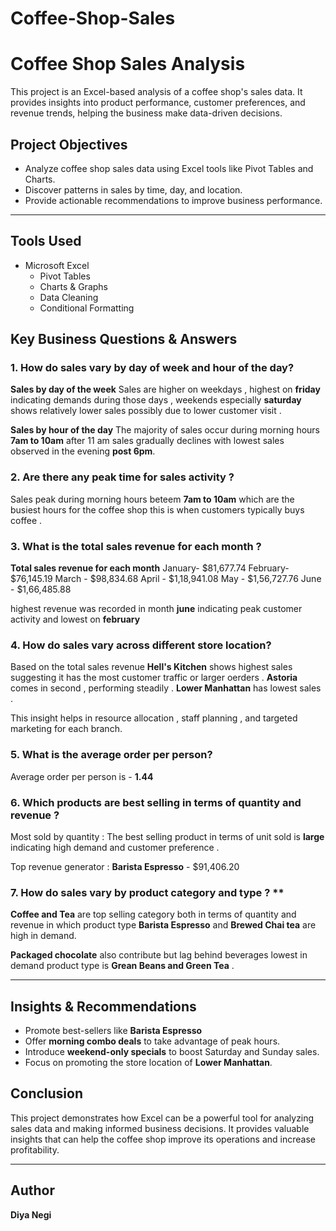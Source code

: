 # Coffee-Shop-Sales
# Coffee Shop Sales Analysis
This project is an Excel-based analysis of a coffee shop's sales data. It provides insights into product performance, customer preferences, and revenue trends, helping the business make data-driven decisions.

## Project Objectives

- Analyze coffee shop sales data using Excel tools like Pivot Tables and Charts.
- Discover patterns in sales by time, day, and location.
- Provide actionable recommendations to improve business performance.

---

## Tools Used

- Microsoft Excel
  - Pivot Tables
  - Charts & Graphs
  - Data Cleaning
  - Conditional Formatting

## Key Business Questions & Answers

### 1. **How do sales vary by day of week and hour of the day?**

**Sales by day of the week**
Sales are higher on weekdays , highest on **friday** indicating demands during those days , weekends especially **saturday** shows relatively  lower sales possibly due to lower customer visit .

**Sales by hour of the day**
The majority of sales occur during morning hours **7am to 10am** after 11 am sales gradually declines with lowest sales observed in the evening **post 6pm**.


### 2. **Are there any peak time for sales activity  ?**
Sales peak during morning hours beteem **7am to 10am** which are  the busiest hours for the coffee shop this is when customers typically buys coffee .

### 3. **What is the total sales revenue for each month ?**
**Total sales revenue for each month**
January-  $81,677.74 
February- $76,145.19 
March	-   $98,834.68 
April	-   $1,18,941.08 
May	-     $1,56,727.76 
June	-   $1,66,485.88 

highest revenue was recorded in month **june** indicating peak customer activity and lowest on **february** 


### 4. **How do sales vary across different store location?**
Based on the total sales revenue 
**Hell's Kitchen** shows highest sales suggesting it has the most customer traffic or larger oerders .
**Astoria** comes in second , performing steadily .
**Lower Manhattan** has lowest sales .

This insight helps in resource allocation , staff planning , and targeted marketing for each branch.



### 5. **What is the average order  per person?**
Average order per person is - **1.44**



### 6. **Which products are best selling in terms of quantity and revenue ?**
Most sold by quantity :
The best selling product in terms of unit sold is **large** indicating high demand and customer preference .

Top revenue generator : 
**Barista Espresso** -	$91,406.20


### 7. How do sales vary by product category and type ? **
**Coffee and Tea** are top selling category both in terms of quantity and revenue in which product type **Barista Espresso** and **Brewed Chai tea** are high in demand.

**Packaged chocolate** also contribute but lag behind beverages lowest in demand product type  is **Grean Beans and Green Tea** .

---

## Insights & Recommendations

- Promote best-sellers like **Barista Espresso** 
- Offer **morning combo deals** to take advantage of peak hours.
- Introduce **weekend-only specials** to boost Saturday and Sunday sales.
- Focus on promoting the store location of **Lower Manhattan**.


## Conclusion

This project demonstrates how Excel can be a powerful tool for analyzing sales data and making informed business decisions. It provides valuable insights that can help the coffee shop improve its operations and increase profitability.

---

## Author
**Diya Negi**
